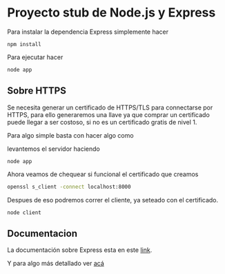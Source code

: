 # Proyecto stub de Node.js y Express

Para instalar la dependencia Express simplemente hacer

```
npm install
```

Para ejecutar hacer 

```
node app
```


##  Sobre HTTPS

Se necesita generar un certificado de HTTPS/TLS para connectarse por HTTPS, para ello generaremos una llave ya que comprar un certificado puede llegar a ser costoso, si no es un certificado gratis de nivel 1.

Para algo simple basta con hacer algo como


levantemos el servidor haciendo

```
node app
```

Ahora veamos de chequear si funcional el certificado que creamos

```bash
openssl s_client -connect localhost:8000
```

Despues de eso podremos correr el cliente, ya seteado con el certificado.

```
node client
```

## Documentacion 

La documentación sobre Express esta en este [link](http://expressjs.com/guide/routing.html). 


Y para algo más detallado ver [acá](http://expressjs.com/4x/api.html)
